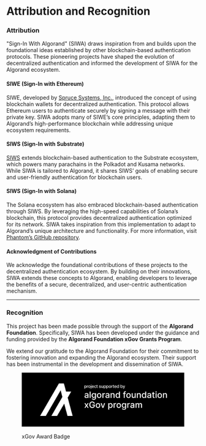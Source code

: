 # Attribution and Recognition

### Attribution

"Sign-In With Algorand" (SIWA) draws inspiration from and builds upon the foundational ideas established by other blockchain-based authentication protocols. These pioneering projects have shaped the evolution of decentralized authentication and informed the development of SIWA for the Algorand ecosystem.

#### SIWE (Sign-In with Ethereum)

SIWE, developed by [Spruce Systems, Inc.](https://login.xyz), introduced the concept of using blockchain wallets for decentralized authentication. This protocol allows Ethereum users to authenticate securely by signing a message with their private key. SIWA adopts many of SIWE’s core principles, adapting them to Algorand’s high-performance blockchain while addressing unique ecosystem requirements.

#### SIWS (Sign-In with Substrate)

[SIWS](https://github.com/TalismanSociety/siws) extends blockchain-based authentication to the Substrate ecosystem, which powers many parachains in the Polkadot and Kusama networks. While SIWA is tailored to Algorand, it shares SIWS’ goals of enabling secure and user-friendly authentication for blockchain users.

#### SIWS (Sign-In with Solana)

The Solana ecosystem has also embraced blockchain-based authentication through SIWS. By leveraging the high-speed capabilities of Solana’s blockchain, this protocol provides decentralized authentication optimized for its network. SIWA takes inspiration from this implementation to adapt to Algorand’s unique architecture and functionality. For more information, visit [Phantom’s GitHub repository](https://github.com/phantom).

#### Acknowledgment of Contributions

We acknowledge the foundational contributions of these projects to the decentralized authentication ecosystem. By building on their innovations, SIWA extends these concepts to Algorand, enabling developers to leverage the benefits of a secure, decentralized, and user-centric authentication mechanism.

***

### Recognition

This project has been made possible through the support of the **Algorand Foundation**. Specifically, SIWA has been developed under the guidance and funding provided by the **Algorand Foundation xGov Grants Program**.

We extend our gratitude to the Algorand Foundation for their commitment to fostering innovation and expanding the Algorand ecosystem. Their support has been instrumental in the development and dissemination of SIWA.

<figure><img src="../.gitbook/assets/xgov-badge-primary.png" alt=""><figcaption><p>xGov Award Badge</p></figcaption></figure>
